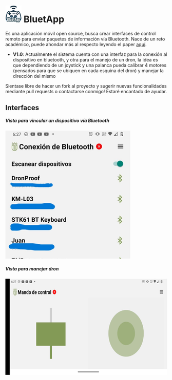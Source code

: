 # <img src="/documentation/img/logo.png" width="50"/>  BluetApp
Es una aplicación móvil open source, busca crear interfaces de control remoto para enviar paquetes de información vía Bluetooth. Nace de un reto académico, puede ahondar más al respecto leyendo el paper <a href="/documentation/paper.pdf"> aquí</a>. 

- **V1.0**: Actualmente el sistema cuenta con una interfaz para la conexión al dispositivo en bluetooth, y otra para el manejo de un dron, la idea es que dependiendo de un joystick y una palanca pueda calibrar 4 motores (pensados para que se ubiquen en cada esquina del dron) y manejar la dirección del mismo

Sientase libre de hacer un fork al proyecto y sugerir nuevas funcionalidades mediante pull requests o contactarse conmigo! Estaré encantado de ayudar.

## Interfaces

##### Vista para vincular un dispositivo vía Bluetooth
<img src="/documentation/img/bluetooth_connection.jpeg" height=400 />


##### Vista para manejar dron
<img src="/documentation/img/dron_control.jpeg" height=300 />

